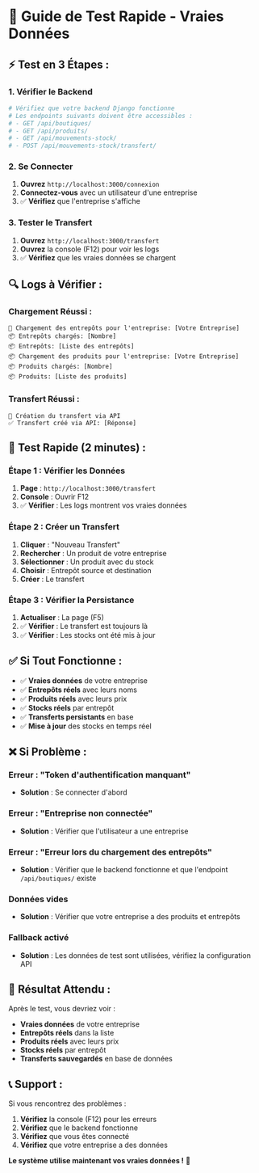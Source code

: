 # 🚀 Guide de Test Rapide - Vraies Données

## ⚡ **Test en 3 Étapes :**

### **1. Vérifier le Backend**
```bash
# Vérifiez que votre backend Django fonctionne
# Les endpoints suivants doivent être accessibles :
# - GET /api/boutiques/
# - GET /api/produits/
# - GET /api/mouvements-stock/
# - POST /api/mouvements-stock/transfert/
```

### **2. Se Connecter**
1. **Ouvrez** `http://localhost:3000/connexion`
2. **Connectez-vous** avec un utilisateur d'une entreprise
3. ✅ **Vérifiez** que l'entreprise s'affiche

### **3. Tester le Transfert**
1. **Ouvrez** `http://localhost:3000/transfert`
2. **Ouvrez** la console (F12) pour voir les logs
3. ✅ **Vérifiez** que les vraies données se chargent

## 🔍 **Logs à Vérifier :**

### **Chargement Réussi :**
```
🏢 Chargement des entrepôts pour l'entreprise: [Votre Entreprise]
📦 Entrepôts chargés: [Nombre]
📦 Entrepôts: [Liste des entrepôts]
📦 Chargement des produits pour l'entreprise: [Votre Entreprise]
📦 Produits chargés: [Nombre]
📦 Produits: [Liste des produits]
```

### **Transfert Réussi :**
```
🚀 Création du transfert via API
✅ Transfert créé via API: [Réponse]
```

## 🧪 **Test Rapide (2 minutes) :**

### **Étape 1 : Vérifier les Données**
1. **Page** : `http://localhost:3000/transfert`
2. **Console** : Ouvrir F12
3. ✅ **Vérifier** : Les logs montrent vos vraies données

### **Étape 2 : Créer un Transfert**
1. **Cliquer** : "Nouveau Transfert"
2. **Rechercher** : Un produit de votre entreprise
3. **Sélectionner** : Un produit avec du stock
4. **Choisir** : Entrepôt source et destination
5. **Créer** : Le transfert

### **Étape 3 : Vérifier la Persistance**
1. **Actualiser** : La page (F5)
2. ✅ **Vérifier** : Le transfert est toujours là
3. ✅ **Vérifier** : Les stocks ont été mis à jour

## ✅ **Si Tout Fonctionne :**

- ✅ **Vraies données** de votre entreprise
- ✅ **Entrepôts réels** avec leurs noms
- ✅ **Produits réels** avec leurs prix
- ✅ **Stocks réels** par entrepôt
- ✅ **Transferts persistants** en base
- ✅ **Mise à jour** des stocks en temps réel

## ❌ **Si Problème :**

### **Erreur : "Token d'authentification manquant"**
- **Solution** : Se connecter d'abord

### **Erreur : "Entreprise non connectée"**
- **Solution** : Vérifier que l'utilisateur a une entreprise

### **Erreur : "Erreur lors du chargement des entrepôts"**
- **Solution** : Vérifier que le backend fonctionne et que l'endpoint `/api/boutiques/` existe

### **Données vides**
- **Solution** : Vérifier que votre entreprise a des produits et entrepôts

### **Fallback activé**
- **Solution** : Les données de test sont utilisées, vérifiez la configuration API

## 🎯 **Résultat Attendu :**

Après le test, vous devriez voir :
- **Vraies données** de votre entreprise
- **Entrepôts réels** dans la liste
- **Produits réels** avec leurs prix
- **Stocks réels** par entrepôt
- **Transferts sauvegardés** en base de données

## 📞 **Support :**

Si vous rencontrez des problèmes :
1. **Vérifiez** la console (F12) pour les erreurs
2. **Vérifiez** que le backend fonctionne
3. **Vérifiez** que vous êtes connecté
4. **Vérifiez** que votre entreprise a des données

**Le système utilise maintenant vos vraies données !** 🚀
















